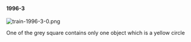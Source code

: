 #### 1996-3
![train-1996-3-0.png](https://github.com/lil-lab/nlvr/raw/master/nlvr/train/images/54/train-1996-3-0.png "train-1996-3-0.png")

One of the grey square contains only one object which is a yellow circle